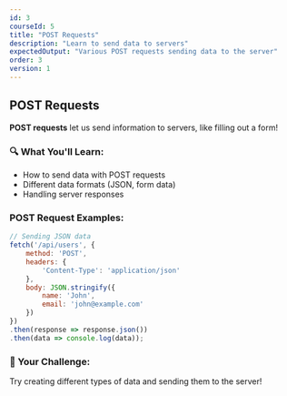 ```yaml
---
id: 3
courseId: 5
title: "POST Requests"
description: "Learn to send data to servers"
expectedOutput: "Various POST requests sending data to the server"
order: 3
version: 1
---
```


## POST Requests

**POST requests** let us send information to servers, like filling out a form!

### 🔍 What You'll Learn:

- How to send data with POST requests
- Different data formats (JSON, form data)
- Handling server responses

### POST Request Examples:

```javascript
// Sending JSON data
fetch('/api/users', {
    method: 'POST',
    headers: {
        'Content-Type': 'application/json'
    },
    body: JSON.stringify({
        name: 'John',
        email: 'john@example.com'
    })
})
.then(response => response.json())
.then(data => console.log(data));
```

### 🌟 Your Challenge:

Try creating different types of data and sending them to the server!
